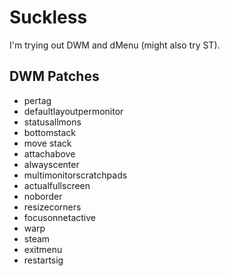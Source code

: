 # Suckless

I'm trying out DWM and dMenu (might also try ST).

## DWM Patches
- pertag
- defaultlayoutpermonitor
- statusallmons
- bottomstack
- move stack
- attachabove
- alwayscenter
- multimonitorscratchpads
- actualfullscreen
- noborder
- resizecorners
- focusonnetactive
- warp
- steam
- exitmenu
- restartsig

